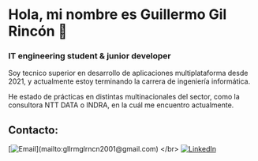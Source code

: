 # Hola, mi nombre es Guillermo Gil Rincón 👋
### IT engineering student & junior developer


Soy tecnico superior en desarrollo de aplicaciones multiplataforma desde 2021, y actualmente estoy terminando la carrera de ingeniería informática.

He estado de prácticas en distintas multinacionales del sector, como la consultora NTT DATA o INDRA, en la cuál me encuentro actualmente.

## Contacto:
[![Email](https://img.shields.io/badge/gllrmglrncn2001@gmail.com-email_personal_(respuesta_rapida)-D14836?style=for-the-badge&logo=gmail&logoColor=white&labelColor=101010)](mailto:gllrmglrncn2001@gmail.com)
</br>
[![LinkedIn](https://img.shields.io/badge/LinkedIn-Guillermo_Gil-0077B5?style=for-the-badge&logo=linkedin&logoColor=white&labelColor=101010)](https://www.linkedin.com/in/guillermo-gil-b62b79193/)

<!--
**guillegr01/guillegr01** is a ✨ _special_ ✨ repository because its `README.md` (this file) appears on your GitHub profile.

Here are some ideas to get you started:

- 🔭 I’m currently working on ...
- 🌱 I’m currently learning ...
- 👯 I’m looking to collaborate on ...
- 🤔 I’m looking for help with ...
- 💬 Ask me about ...
- 📫 How to reach me: ...
- 😄 Pronouns: ...
- ⚡ Fun fact: ...
-->
